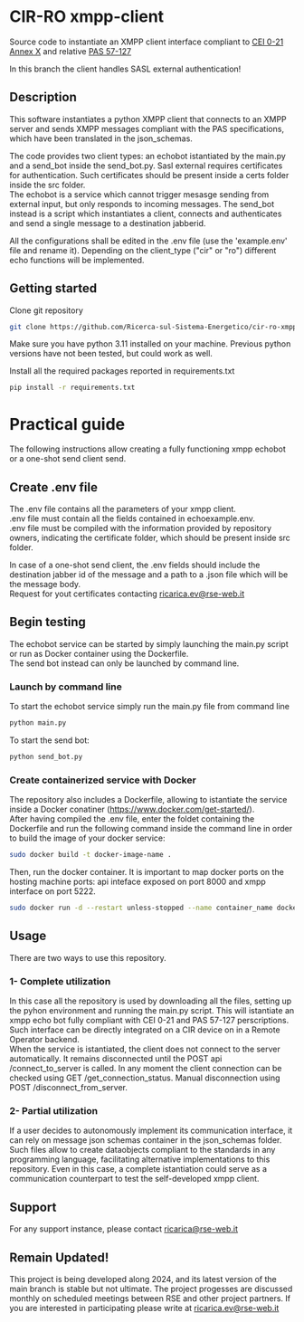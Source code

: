 # CIR-RO xmpp-client

Source code to instantiate an XMPP client interface compliant to [CEI 0-21 Annex X](https://mycatalogo.ceinorme.it/cei/item/0010019013/?sso=y) and relative [PAS 57-127](chrome-extension://efaidnbmnnnibpcajpcglclefindmkaj/https://static.ceinorme.it/strumenti-online/doc/20075.pdf) 

In this branch the client handles SASL external authentication!

## Description

This software instantiates a python XMPP client that connects to an XMPP server and sends XMPP messages 
compliant with the PAS specifications, which have been translated in the json_schemas. 

The code provides two client types: an echobot istantiated by the main.py and a send_bot inside the send_bot.py.
Sasl external requires certificates for authentication. Such certificates should be present inside a certs folder inside the src folder. \
The echobot is a service which cannot trigger mesasge sending from external input, but only responds to incoming messages. 
The send_bot instead is a script which instantiates a client, connects and authenticates and send a single message to a destination jabberid.

All the configurations shall be edited in the .env file (use the 'example.env' file and rename it). 
Depending on the client_type ("cir" or "ro") different echo functions will be implemented.


## Getting started
Clone git repository 
```bash
git clone https://github.com/Ricerca-sul-Sistema-Energetico/cir-ro-xmpp-clients.git
```

Make sure you have python 3.11 installed on your machine. Previous python versions have not been tested, but could work as well.  

Install all the required packages reported in requirements.txt 

```bash
pip install -r requirements.txt
```

# Practical guide
The following instructions allow creating a fully functioning xmpp echobot or a one-shot send client send. 
## Create .env file
The .env file contains all the parameters of your xmpp client. \
.env file must contain all the fields contained in echoexample.env. \
.env file must be compiled with the information provided by repository owners, indicating the certificate folder, which should be present inside src folder. 

In case of a one-shot send client, the .env fields should include the destination jabber id of the message and a path to a .json file which will be the message body. \
Request for yout certificates contacting ricarica.ev@rse-web.it 

## Begin testing
The echobot service can be started by simply launching the main.py script or run as Docker container using the Dockerfile. \
The send bot instead can only be launched by command line.

### Launch by command line
To start the echobot service simply run the main.py file from command line 
```bash
python main.py
```
To start the send bot:
```bash
python send_bot.py
```

### Create containerized service with Docker
The repository also includes a Dockerfile, allowing to istantiate the service inside a Docker conatiner (https://www.docker.com/get-started/).\
After having compiled the .env file, enter the foldet containing the Dockerfile and run the following command inside the command line in order to build the image of your docker service:
```bash
sudo docker build -t docker-image-name .
```
Then, run the docker container. It is important to map docker ports on the hosting machine ports: api inteface exposed on port 8000 and xmpp interface on port 5222.
```bash
sudo docker run -d --restart unless-stopped --name container_name docker-image-name
```

## Usage
There are two ways to use this repository.

### 1- Complete utilization
In this case all the repository is used by downloading all the files, setting up the pyhon environment and running the main.py script. This will istantiate an xmpp echo bot fully compliant with CEI 0-21 and PAS 57-127 perscriptions. Such interface can be directly integrated on a CIR device on in a Remote Operator backend. \
When the service is istantiated, the client does not connect to the server automatically. It remains disconnected until the POST api /connect_to_server is called. In any moment the client connection can be checked using GET /get_connection_status. Manual disconnection using POST /disconnect_from_server.

### 2- Partial utilization
If a user decides to autonomously implement its communication interface, it can rely on message json schemas container in the json_schemas folder. Such files allow to create dataobjects compliant to the standards in any programming language, facilitating alternative implementations to this repository. 
Even in this case, a complete istantiation could serve as a communication counterpart to test the self-developed xmpp client.  

## Support
For any support instance, please contact ricarica@rse-web.it

## Remain Updated!
This project is being developed along 2024, and its latest version of the main branch is stable but not ultimate. 
The project progesses are discussed monthly on scheduled meetings between RSE and other project partners. If you are interested in participating please write at ricarica.ev@rse-web.it

